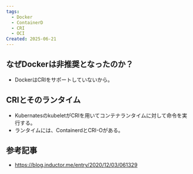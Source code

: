 ```yaml
---
tags:
  - Docker
  - ContainerD
  - CRI
  - OCI
Created: 2025-06-21
---
```

## なぜDockerは非推奨となったのか？
- DockerはCRIをサポートしていないから。

## CRIとそのランタイム
- KubernatesのkubeletがCRIを用いてコンテナランタイムに対して命令を実行する。
- ランタイムには、ContainerdとCRI-Oがある。



## 参考記事
- https://blog.inductor.me/entry/2020/12/03/061329

